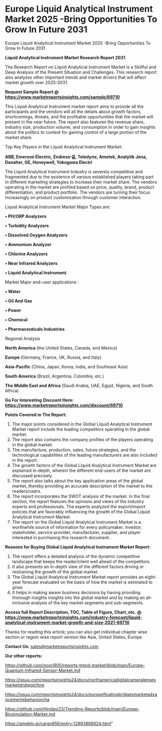 # Europe Liquid Analytical Instrument Market 2025 -Bring Opportunities To Grow In Future 2031
Europe Liquid Analytical Instrument Market 2025 -Bring Opportunities To Grow In Future 2031

<strong>Liquid Analytical Instrument Market Research Report 2031</strong>

The Research Report on Liquid Analytical Instrument Market is a Skillful and Deep Analysis of the Present Situation and Challenges. This research report also analyzes other important trends and market drivers that will affect market growth over 2025-2031.

<strong>Request Sample Report @ <a href=https://www.marketreportsinsights.com/sample/69710>https://www.marketreportsinsights.com/sample/69710</a></strong>

This Liquid Analytical Instrument market report aims to provide all the participants and the vendors will all the details about growth factors, shortcomings, threats, and the profitable opportunities that the market will present in the near future. The report also features the revenue share, industry size, production volume, and consumption in order to gain insights about the politics to contest for gaining control of a large portion of the market share.

Top Key Players in the Liquid Analytical Instrument Market:

<strong>ABB, Emerson Electric, Endressᶫ걺, Teledyne, Ametek, Analytik Jena, Danaher, GE, Honeywell, Yokogawa Electri</strong>

The Liquid Analytical Instrument Industry is severely competitive and fragmented due to the existence of various established players taking part in different marketing strategies to increase their market share. The vendors operating in the market are profiled based on price, quality, brand, product differentiation, and product portfolio. The vendors are turning their focus increasingly on product customization through customer interaction.

Liquid Analytical Instrument Market Major Types are:

<strong>• PH/ORP Analyzers

• Turbidity Analyzers

• Dissolved Oxygen Analyzers

• Ammonium Analyzer

• Chlorine Analyzers

• Near Infrared Analyzers

• Liquid Analytical Instrument</strong>

Market Major end-user applications :

<strong>• Water

• Oil And Gas

• Power

• Chemical

• Pharmaceuticals Industries</strong>

Regional Analysis

</u><strong><b>North America</b></strong> (the United States, Canada, and Mexico)

<strong><b>Europe </b></strong>(Germany, France, UK, Russia, and Italy)

<strong><b>Asia-Pacific</b></strong> (China, Japan, Korea, India, and Southeast Asia)

<strong><b>South America</b></strong> (Brazil, Argentina, Colombia, etc.)

<strong><b>The Middle East and Africa</b></strong> (Saudi Arabia, UAE, Egypt, Nigeria, and South Africa)

<strong>Go For Interesting Discount Here: <a href=https://www.marketreportsinsights.com/discount/69710>https://www.marketreportsinsights.com/discount/69710</a></strong>

<strong>Points Covered in The Report:</strong>
<ol>
  <li>The major points considered in the Global Liquid Analytical Instrument Market report include the leading competitors operating in the global market.</li>
  <li>The report also contains the company profiles of the players operating in the global market.</li>
  <li>The manufacture, production, sales, future strategies, and the technological capabilities of the leading manufacturers are also included in the report.</li>
  <li>The growth factors of the Global Liquid Analytical Instrument Market are explained in-depth, wherein the different end-users of the market are discussed precisely.</li>
  <li>The report also talks about the key application areas of the global market, thereby providing an accurate description of the market to the readers/users.</li>
  <li>The report incorporates the SWOT analysis of the market. In the final section, the report features the opinions and views of the industry experts and professionals. The experts analyzed the export/import policies that are favorably influencing the growth of the Global Liquid Analytical Instrument Market.</li>
  <li>The report on the Global Liquid Analytical Instrument Market is a worthwhile source of information for every policymaker, investor, stakeholder, service provider, manufacturer, supplier, and player interested in purchasing this research document.</li>
</ol>
<strong>Reasons for Buying Global Liquid Analytical Instrument Market Report:</strong>

<ol>
  <li>The report offers a detailed analysis of the dynamic competitive landscape that keeps the reader/client well ahead of the competitors.</li>
  <li>It also presents an in-depth view of the different factors driving or restraining the growth of the global market.</li>
  <li>The Global Liquid Analytical Instrument Market report provides an eight-year forecast evaluated on the basis of how the market is estimated to grow.</li>
  <li>It helps in making aware business decisions by having providing thorough insights insights into the global market and by making an all-inclusive analysis of the key market segments and sub-segments.</li>
</ol>
<strong>Access full Report Description, TOC, Table of Figure, Chart, etc. @ <a href=https://www.marketreportsinsights.com/industry-forecast/liquid-analytical-instrument-market-growth-and-size-2021-69710>https://www.marketreportsinsights.com/industry-forecast/liquid-analytical-instrument-market-growth-and-size-2021-69710</a></strong>


Thanks for reading this article; you can also get individual chapter wise section or region wise report version like Asia, United States, Europe.

<strong>Contact Us:</strong>
sales@marketreportsinsights.com

<strong>Our other reports:</strong>

<a href=https://github.com/noori900/reports-trend-market/blob/main/Europe-Quantum-Infrared-Sensor-Market.md>https://github.com/noori900/reports-trend-market/blob/main/Europe-Quantum-Infrared-Sensor-Market.md</a>

<a href=https://issuu.com/reportsinsights24/docs/northamericadigitalcameralensesmarketstrategicfore>https://issuu.com/reportsinsights24/docs/northamericadigitalcameralensesmarketstrategicfore</a>

<a href=https://issuu.com/reportsinsights24/docs/europefloatingbridgesmarketadvancementsbehaviorcha>https://issuu.com/reportsinsights24/docs/europefloatingbridgesmarketadvancementsbehaviorcha</a>

<a href=https://github.com/Hindavi23/Trending-Reports/blob/main/Europe-Biosimulation-Market.md>https://github.com/Hindavi23/Trending-Reports/blob/main/Europe-Biosimulation-Market.md</a>

<a href=https://ameblo.jp/cargo656/entry-12893888924.html>https://ameblo.jp/cargo656/entry-12893888924.html</a>"
